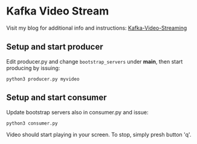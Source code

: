 # Kafka Video Stream

Visit my blog for additional info and instructions: [Kafka-Video-Streaming](https://blog.primef.org/posts/kafka/2021-04-10/kafka-video-stream/)

## Setup and start producer

Edit producer.py and change `bootstrap_servers` under __main__, then start producing by issuing:

	python3 producer.py myvideo


## Setup and start consumer

Update bootstrap servers also in consumer.py and issue:

	python3 consumer.py


Video should start playing in your screen. To stop, simply presh button 'q'.

